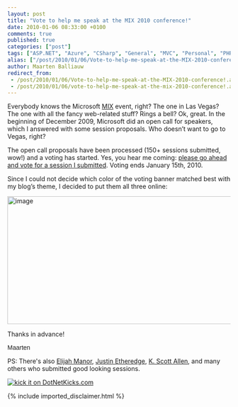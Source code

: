 ```yaml
---
layout: post
title: "Vote to help me speak at the MIX 2010 conference!"
date: 2010-01-06 08:33:00 +0100
comments: true
published: true
categories: ["post"]
tags: ["ASP.NET", "Azure", "CSharp", "General", "MVC", "Personal", "PHP", "Presentations", "Azure Database"]
alias: ["/post/2010/01/06/Vote-to-help-me-speak-at-the-MIX-2010-conference!.aspx", "/post/2010/01/06/vote-to-help-me-speak-at-the-mix-2010-conference!.aspx"]
author: Maarten Balliauw
redirect_from:
 - /post/2010/01/06/Vote-to-help-me-speak-at-the-MIX-2010-conference!.aspx.html
 - /post/2010/01/06/vote-to-help-me-speak-at-the-mix-2010-conference!.aspx.html
---
```

<p>Everybody knows the Microsoft <a href="http://live.visitmix.com/" target="_blank">MIX</a> event, right? The one in Las Vegas? The one with all the fancy web-related stuff? Rings a bell? Ok, great. In the beginning of December 2009, Microsoft did an open call for speakers, which I answered with some session proposals. Who doesn&rsquo;t want to go to Vegas, right?</p>
<p>The open call proposals have been processed (150+ sessions submitted, wow!) and a voting has started. Yes, you hear me coming: <a href="http://bit.ly/6A0dyC" target="_blank">please go ahead and vote for a session I submitted</a>. Voting ends January 15th, 2010.</p>
<p>Since I could not decide which color of the voting banner matched best with my blog&rsquo;s theme, I decided to put them all three online:</p>
<p><a href="http://bit.ly/6A0dyC" target="_blank"><img style="border-bottom: 0px; border-left: 0px; display: block; float: none; margin-left: auto; border-top: 0px; margin-right: auto; border-right: 0px" title="image" src="/images/image_37.png" border="0" alt="image" width="644" height="289" /></a></p>
<p>Thanks in advance!</p>
<p style="font-family: Lucida Handwriting, Arial, Helvetica, Sans Serif">Maarten</p>
<p>PS: There's also <a href="http://elijahmanor.com/webdevdotnet/">Elijah Manor</a>, <a href="http://www.codethinked.com/">Justin Etheredge</a>, <a href="http://odetocode.com/blogs/scott/">K. Scott Allen</a>, and many others who submitted good looking sessions.</p>
<p><a href="http://www.dotnetkicks.com/kick/?url=/post/2010/01/06/Vote-to-help-me-speak-at-the-MIX-2010-conference!.aspx&amp;title=Vote to help me speak at the MIX 2010 conference!"><img src="http://www.dotnetkicks.com/Services/Images/KickItImageGenerator.ashx?url=/post/2010/01/06/Vote-to-help-me-speak-at-the-MIX-2010-conference!.aspx" border="0" alt="kick it on DotNetKicks.com" /> </a></p>
{% include imported_disclaimer.html %}
